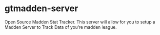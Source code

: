 # gtmadden-server
Open Source Madden Stat Tracker. This server will allow for you to setup a Madden Server to Track Data of you're madden league.
